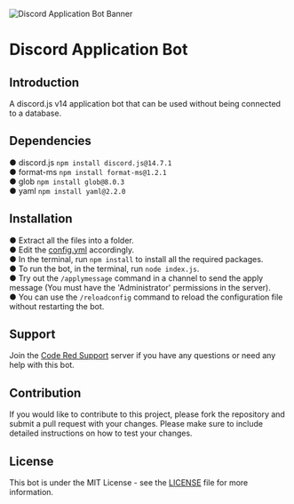 ![Discord Application Bot Banner](https://imgur.com/cZAmji1.png)

# Discord Application Bot

## Introduction

A discord.js v14 application bot that can be used without being connected to a database.

## Dependencies

● discord.js `npm install discord.js@14.7.1`  
● format-ms `npm install format-ms@1.2.1`  
● glob `npm install glob@8.0.3`  
● yaml `npm install yaml@2.2.0`  

## Installation

● Extract all the files into a folder.  
● Edit the [config.yml](https://github.com/sdanialraza/ApplicationBot/blob/main/config.yml) accordingly.  
● In the terminal, run `npm install` to install all the required packages.  
● To run the bot, in the terminal, run `node index.js`.  
● Try out  the `/applymessage` command in a channel to send the apply message (You must have the 'Administrator' permissions in the server).  
● You can use the `/reloadconfig` command to reload the configuration file without restarting the bot.

## Support

Join the [Code Red Support](https://discord.gg/8V6Qt7TDMA) server if you have any questions or need any help with this bot.

## Contribution

If you would like to contribute to this project, please fork the repository and submit a pull request with your changes. Please make sure to include detailed instructions on how to test your changes.

## License

This bot is under the MIT License - see the [LICENSE](https://github.com/sdanialraza/ApplicationBot/blob/main/LICENSE) file for more information.
